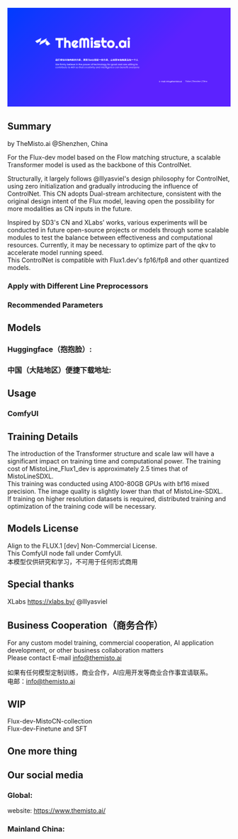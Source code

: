 ![Intro Image](assets/themistoai.png)  
## Summary
by TheMisto.ai @Shenzhen, China  

For the Flux-dev model based on the Flow matching structure, a scalable Transformer model is used as the backbone of this ControlNet.  

Structurally, it largely follows @lllyasviel's design philosophy for ControlNet, using zero initialization and gradually introducing the influence of ControlNet.
This CN adopts Dual-stream architecture, consistent with the original design intent of the Flux model, leaving open the possibility for more modalities as CN inputs in the future.  

Inspired by SD3's CN and XLabs’ works, various experiments will be conducted in future open-source projects or models through some scalable modules to test the balance between effectiveness and computational resources. Currently, it may be necessary to optimize part of the qkv to accelerate model running speed.  
This ControlNet is compatible with Flux1.dev's fp16/fp8 and other quantized models.

### Apply with Different Line Preprocessors

### Recommended Parameters


## Models

### Huggingface（抱抱脸）:

### 中国（大陆地区）便捷下载地址:

## Usage

### ComfyUI


## Training Details
The introduction of the Transformer structure and scale law will have a significant impact on training time and computational power. The training cost of MistoLine_Flux1_dev is approximately 2.5 times that of MistoLineSDXL.  
This training was conducted using A100-80GB GPUs with bf16 mixed precision. The image quality is slightly lower than that of MistoLine-SDXL.  
If training on higher resolution datasets is required, distributed training and optimization of the training code will be necessary.


## Models License
Align to the FLUX.1 [dev] Non-Commercial License.  
This ComfyUI node fall under ComfyUI.  
本模型仅供研究和学习，不可用于任何形式商用

## Special thanks
XLabs https://xlabs.by/
@lllyasviel


## Business Cooperation（商务合作）
For any custom model training, commercial cooperation, AI application development, or other business collaboration matters  
Please contact E-mail info@themisto.ai  

如果有任何模型定制训练，商业合作，AI应用开发等商业合作事宜请联系。  
电邮：info@themisto.ai

## WIP
Flux-dev-MistoCN-collection  
Flux-dev-Finetune and SFT

## One more thing


## Our social media
### Global:  
website: https://www.themisto.ai/

### Mainland China:
